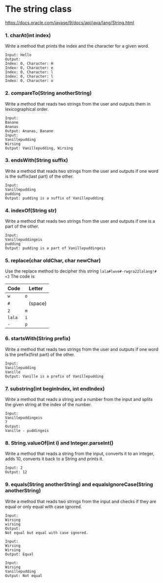 # The string class

https://docs.oracle.com/javase/9/docs/api/java/lang/String.html

### 1. charAt(int index)
Write a method that prints the index and the character for a given word.
```
Input: Hello
Output:
Index: 0, Character: H
Index: 0, Character: e
Index: 0, Character: l
Index: 0, Character: l
Index: 0, Character: o
```

### 2. compareTo(String anotherString)
Write a method that reads two strings from the user and outputs them in lexicographical order.
```
Input:
Banane
Ananas
Output: Ananas, Banane
Input:
Vanillepudding
Wirsing
Output: Vanillepudding, Wirsing
```
### 3. endsWith(String suffix)
Write a method that reads two strings from the user and outputs if one word is the suffix(last part) of the other.
```
Input: 
Vanillepudding
pudding
Output: pudding is a suffix of Vanillepudding
```
### 4. indexOf(String str)
Write a method that reads two strings from the user and outputs if one is a part of the other.
```
Input: 
Vanillepuddingeis
pudding
Output: pudding is a part of Vanillepuddingeis
```
### 5. replace(char oldChar, char newChar)
Use the replace method to decipher this string `lala#lwve#-rwgra22lalang!#<3`
The code is:


Code|Letter
----|------
`w` | `o`
`#` | ` ` (space)
`2` | `m`
`lala` | `i`
`-` | `p`


### 6. startsWith(String prefix)
Write a method that reads two strings from the user and outputs if one word is the prefix(first part) of the other.
```
Input: 
Vanillepudding
Vanille
Output: Vanille is a prefix of Vanillepudding
```
### 7. substring(int beginIndex, int endIndex)
Write a method that reads a string and a number from the input and splits the given string at the index of the number.
```
Input: 
Vanillepuddingeis
7
Output:
Vanille - puddingeis
```
### 8. String.valueOf(int i) and Integer.parseInt()
Write a method that reads a string from the input, converts it to an integer, adds 10, converts it back to a String and prints it.
```
Input: 2
Output: 12
```



### 9.  equals(String anotherString) and equalsIgnoreCase(String anotherString)
Write a method that reads two strings from the input and checks if they are equal or only equal with case ignored.
```
Input:
Wirsing
wirsing
Output: 
Not equal but equal with case ignored.

Input:
Wirsing
Wirsing
Output: Equal

Input:
Wirsing
Vanillepudding
Output: Not equal
```




